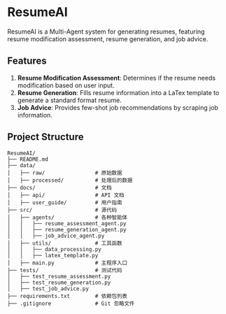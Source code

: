 # ResumeAI

ResumeAI is a Multi-Agent system for generating resumes, featuring resume modification assessment, resume generation, and job advice.

## Features

1. **Resume Modification Assessment**: Determines if the resume needs modification based on user input.
2. **Resume Generation**: Fills resume information into a LaTex template to generate a standard format resume.
3. **Job Advice**: Provides few-shot job recommendations by scraping job information.

## Project Structure

```
ResumeAI/
├── README.md
├── data/
│   ├── raw/                # 原始数据
│   ├── processed/          # 处理后的数据
├── docs/                   # 文档
│   ├── api/                # API 文档
│   ├── user_guide/         # 用户指南
├── src/                    # 源代码
│   ├── agents/             # 各种智能体
│   │   ├── resume_assessment_agent.py
│   │   ├── resume_generation_agent.py
│   │   ├── job_advice_agent.py
│   ├── utils/              # 工具函数
│   │   ├── data_processing.py
│   │   ├── latex_template.py
│   ├── main.py             # 主程序入口
├── tests/                  # 测试代码
│   ├── test_resume_assessment.py
│   ├── test_resume_generation.py
│   ├── test_job_advice.py
├── requirements.txt        # 依赖包列表
├── .gitignore              # Git 忽略文件
```